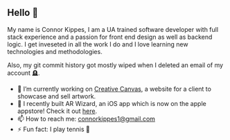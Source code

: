 ## Hello 👋

My name is Connor Kippes, I am a UA trained software developer with full stack experience and a passion for front end design as well as backend logic.
I get inveseted in all the work I do and I love learning new technologies and methodologies.<br>

Also, my git commit history got mostly wiped when I deleted an email of my account 🪦.<br>


- 🔭 I’m currently working on [Creative Canvas](https://kaseycreativecanvas.com), a website for a client to showcase and sell artwork.
- 📱 I recently built AR Wizard, an iOS app which is now on the apple appstore! Check it out [here](https://github.com/lukelaurie/AR-Wizard-Game).
- 📫 How to reach me: connorkippes1@gmail.com
- ⚡ Fun fact: I play tennis 🎾
<!--
**conkip/conkip** is a ✨ _special_ ✨ repository because its `README.md` (this file) appears on your GitHub profile.

Here are some ideas to get you started:

- 🔭 I’m currently working on ...
- 🌱 I’m currently learning ...
- 👯 I’m looking to collaborate on ...
- 🤔 I’m looking for help with ...
- 💬 Ask me about ...
- 📫 How to reach me: ...
- 😄 Pronouns: ...
- ⚡ Fun fact: ...
-->

<!-- - 🌱 I’m currently learning <img width="22" height="20" alt="image" src="https://github.com/user-attachments/assets/5e004de6-1585-460e-9a67-bc65a6d9a2d3" /> React
 and <img width="20" height="20" alt="image" src="https://github.com/user-attachments/assets/889b89fe-de55-4bb2-9165-46333d8dac88" /> SpringBoot for a future project.-->

